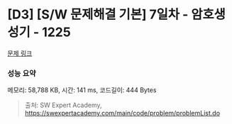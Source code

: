 # [D3] [S/W 문제해결 기본] 7일차 - 암호생성기 - 1225 

[문제 링크](https://swexpertacademy.com/main/code/problem/problemDetail.do?contestProbId=AV14uWl6AF0CFAYD) 

### 성능 요약

메모리: 58,788 KB, 시간: 141 ms, 코드길이: 444 Bytes



> 출처: SW Expert Academy, https://swexpertacademy.com/main/code/problem/problemList.do